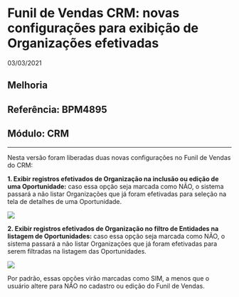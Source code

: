 # Funil de Vendas CRM: novas configurações para exibição de Organizações efetivadas
03/03/2021
## Melhoria
## Referência: BPM4895
## Módulo: CRM
***

Nesta versão foram liberadas duas novas configurações no Funil de Vendas do CRM:

**1. Exibir registros efetivados de Organização na inclusão ou edição de uma Oportunidade:** caso essa opção seja marcada como NÃO, o sistema passará a não listar Organizações que já foram efetivadas para seleção na tela de detalhes de uma Oportunidade.

![]([PATH_IMG]/BPM4895_selecao_entidade.png)

**2. Exibir registros efetivados de Organização no filtro de Entidades na listagem de Oportunidades:** caso essa opção seja marcada como NÃO, o sistema passará a não listar Organizações que já foram efetivadas para serem filtradas na listagem das Oportunidades.

![]([PATH_IMG]/BPM4895_filtro_entidade.png)

Por padrão, essas opções virão marcadas como SIM, a menos que o usuário altere para NÃO no cadastro ou edição do Funil de Vendas.
